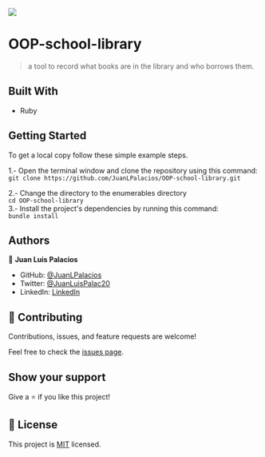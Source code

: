 ![](https://img.shields.io/badge/Microverse-blueviolet)

# OOP-school-library
> a tool to record what books are in the library and who borrows them.

## Built With

- Ruby


## Getting Started

To get a local copy follow these simple example steps.  

1.- Open the terminal window and clone the repository using this command:  
`git clone https://github.com/JuanLPalacios/OOP-school-library.git` 

2.- Change the directory to the enumerables directory  
`cd OOP-school-library`  
3.- Install the project's dependencies by running this command:   
`bundle install`  


## Authors

👤 **Juan Luis Palacios**

- GitHub: [@JuanLPalacios](https://github.com/JuanLPalacios)
- Twitter: [@JuanLuisPalac20](https://twitter.com/twitterhandle)
- LinkedIn: [LinkedIn](https://www.linkedin.com/in/juan-luis-palacios-p%C3%A9rez-95b39a228/)

## 🤝 Contributing

Contributions, issues, and feature requests are welcome!

Feel free to check the [issues page](../../issues/).

## Show your support

Give a ⭐️ if you like this project!

## 📝 License

This project is [MIT](./LICENSE.md) licensed.

